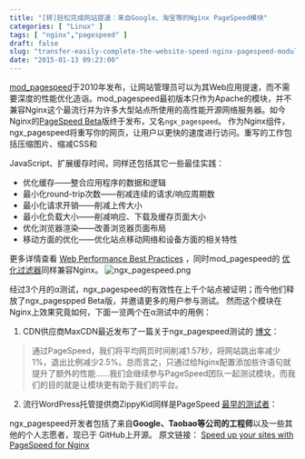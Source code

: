 ```yaml
---
title: "[转]轻松完成网站提速：来自Google、淘宝等的Nginx PageSpeed模块"
categories: [ "Linux" ]
tags: [ "nginx","pagespeed" ]
draft: false
slug: "transfer-easily-complete-the-website-speed-nginx-pagespeed-module-from-google-taobao-etc"
date: "2015-01-13 09:23:00"
---
```


[mod_pagespeed](https://developers.google.com/speed/pagespeed/ngx)于2010年发布，让网站管理员可以为其Web应用提速，而不需要深度的性能优化造诣。mod_pagespeed最初版本只作为Apache的模块，并不兼容Nginx这个最流行并为许多大型站点所使用的高性能开源网络服务器。如今Nginx的[PageSpeed Beta](https://developers.google.com/speed/pagespeed/)版终于发布，又名`ngx_pagespeed`。
作为Nginx组件，ngx_pagespeed将重写你的网页，让用户以更快的速度进行访问。重写的工作包括压缩图片、缩减CSS和


<!--more-->


JavaScript、扩展缓存时间，同样还包括其它一些最佳实践：

 - 优化缓存——整合应用程序的数据和逻辑
 - 最小化round-trip次数——削减连续的请求/响应周期数
 - 最小化请求开销——削减上传大小
 - 最小化负载大小——削减响应、下载及缓存页面大小
 - 优化浏览器渲染——改善浏览器页面布局
 - 移动方面的优化——优化站点移动网络和设备方面的相关特性

更多详情查看 [Web Performance Best Practices](https://developers.google.com/speed/docs/best-practices/rules_intro) ，同时mod_pagespeed的 [优化过滤器](https://developers.google.com/speed/docs/mod_pagespeed/filters)同样兼容Nginx。
![ngx_pagespeed.png][1]

经过3个月的α测试，ngx_pagespeed的有效性在上千个站点被证明；而今他们释放了ngx_pagespped Beta版，并邀请更多的用户参与测试。
然而这个模块在Nginx上效果究竟如何，下面一览两个在α测试中的用例：
1. CDN供应商MaxCDN最近发布了一篇关于ngx_pagespeed测试的 [博文](http://blog.netdna.com/developer/nginx-performance-tips-with-the-google-pagespeed-team/)：

> 通过PageSpeed，我们将平均网页时间削减1.57秒，将网站跳出率减少1%，退出比例减少2.5%。总而言之，只通过给Nginx配置添加些许语句就提升了额外的性能……我们会继续参与PageSpeed团队一起测试模块，而我们的目的就是让模块更有助于我们的平台。

2. 流行WordPress托管提供商ZippyKid同样是PageSpeed [最早的测试者](https://www.zippykid.com/2013/04/23/partnership-with-google-to-deliver-fast-wordpress-sites/)：

ngx_pagespeed开发者包括了来自**Google、Taobao等公司的工程师**以及一些其他的个人志愿者，现已于 GitHub上开源。
原文链接： [Speed up your sites with PageSpeed for Nginx](http://googledevelopers.blogspot.com/2013/04/speed-up-your-sites-with-pagespeed-for.html) 

  [1]: https://imgs.gnux.cn/usr/uploads/2015/01/846588651.png